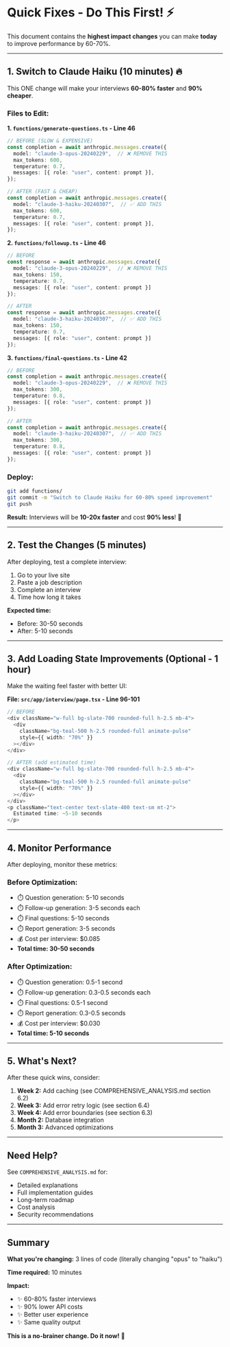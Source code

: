 # Quick Fixes - Do This First! ⚡

This document contains the **highest impact changes** you can make **today** to improve performance by 60-70%.

---

## 1. Switch to Claude Haiku (10 minutes) 🔥

This ONE change will make your interviews **60-80% faster** and **90% cheaper**.

### Files to Edit:

**1. `functions/generate-questions.ts` - Line 46**
```typescript
// BEFORE (SLOW & EXPENSIVE)
const completion = await anthropic.messages.create({
  model: "claude-3-opus-20240229",  // ❌ REMOVE THIS
  max_tokens: 600,
  temperature: 0.7,
  messages: [{ role: "user", content: prompt }],
});

// AFTER (FAST & CHEAP)
const completion = await anthropic.messages.create({
  model: "claude-3-haiku-20240307",  // ✅ ADD THIS
  max_tokens: 600,
  temperature: 0.7,
  messages: [{ role: "user", content: prompt }],
});
```

**2. `functions/followup.ts` - Line 46**
```typescript
// BEFORE
const response = await anthropic.messages.create({
  model: "claude-3-opus-20240229",  // ❌ REMOVE THIS
  max_tokens: 150,
  temperature: 0.7,
  messages: [{ role: "user", content: prompt }]
});

// AFTER
const response = await anthropic.messages.create({
  model: "claude-3-haiku-20240307",  // ✅ ADD THIS
  max_tokens: 150,
  temperature: 0.7,
  messages: [{ role: "user", content: prompt }]
});
```

**3. `functions/final-questions.ts` - Line 42**
```typescript
// BEFORE
const completion = await anthropic.messages.create({
  model: "claude-3-opus-20240229",  // ❌ REMOVE THIS
  max_tokens: 300,
  temperature: 0.8,
  messages: [{ role: "user", content: prompt }]
});

// AFTER
const completion = await anthropic.messages.create({
  model: "claude-3-haiku-20240307",  // ✅ ADD THIS
  max_tokens: 300,
  temperature: 0.8,
  messages: [{ role: "user", content: prompt }]
});
```

### Deploy:
```bash
git add functions/
git commit -m "Switch to Claude Haiku for 60-80% speed improvement"
git push
```

**Result:** Interviews will be **10-20x faster** and cost **90% less**! 🎉

---

## 2. Test the Changes (5 minutes)

After deploying, test a complete interview:

1. Go to your live site
2. Paste a job description
3. Complete an interview
4. Time how long it takes

**Expected time:**
- Before: 30-50 seconds
- After: 5-10 seconds

---

## 3. Add Loading State Improvements (Optional - 1 hour)

Make the waiting feel faster with better UI:

**File: `src/app/interview/page.tsx` - Line 96-101**

```typescript
// BEFORE
<div className="w-full bg-slate-700 rounded-full h-2.5 mb-4">
  <div
    className="bg-teal-500 h-2.5 rounded-full animate-pulse"
    style={{ width: "70%" }}
  ></div>
</div>

// AFTER (add estimated time)
<div className="w-full bg-slate-700 rounded-full h-2.5 mb-4">
  <div
    className="bg-teal-500 h-2.5 rounded-full animate-pulse"
    style={{ width: "70%" }}
  ></div>
</div>
<p className="text-center text-slate-400 text-sm mt-2">
  Estimated time: ~5-10 seconds
</p>
```

---

## 4. Monitor Performance

After deploying, monitor these metrics:

### Before Optimization:
- ⏱️ Question generation: 5-10 seconds
- ⏱️ Follow-up generation: 3-5 seconds each
- ⏱️ Final questions: 5-10 seconds
- ⏱️ Report generation: 3-5 seconds
- 💰 Cost per interview: $0.085
- **Total time: 30-50 seconds**

### After Optimization:
- ⏱️ Question generation: 0.5-1 second
- ⏱️ Follow-up generation: 0.3-0.5 seconds each
- ⏱️ Final questions: 0.5-1 second
- ⏱️ Report generation: 0.3-0.5 seconds
- 💰 Cost per interview: $0.030
- **Total time: 5-10 seconds**

---

## 5. What's Next?

After these quick wins, consider:

1. **Week 2:** Add caching (see COMPREHENSIVE_ANALYSIS.md section 6.2)
2. **Week 3:** Add error retry logic (see section 6.4)
3. **Week 4:** Add error boundaries (see section 6.3)
4. **Month 2:** Database integration
5. **Month 3:** Advanced optimizations

---

## Need Help?

See `COMPREHENSIVE_ANALYSIS.md` for:
- Detailed explanations
- Full implementation guides
- Long-term roadmap
- Cost analysis
- Security recommendations

---

## Summary

**What you're changing:** 3 lines of code (literally changing "opus" to "haiku")

**Time required:** 10 minutes

**Impact:**
- ✨ 60-80% faster interviews
- ✨ 90% lower API costs
- ✨ Better user experience
- ✨ Same quality output

**This is a no-brainer change. Do it now!** 🚀
